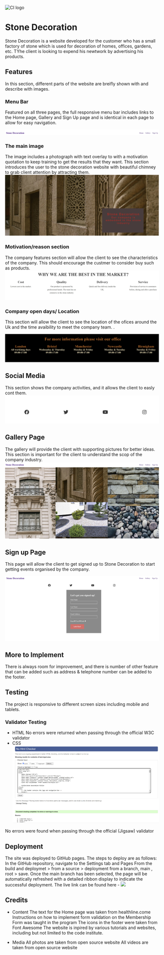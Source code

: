 ![CI logo](https://codeinstitute.s3.amazonaws.com/fullstack/ci_logo_small.png)

# Stone Decoration
Stone Decoration is a website developed for the customer who has a small factory of stone which is used for decoration of homes, offices, gardens, etc. TYhe client is looking to expend his newtwork by advertising his products.

## Features
In this section, different parts of the website are breifly shown with and describe with images.

### Menu Bar 
Featured on all three pages, the full responsive menu bar includes links to the Home page, Gallery and Sign Up page and is identical in each page to allow for easy navigation.

![menu](https://github.com/Charf10/Stone-Decoration/blob/main/assets/images/menu.jpg?raw=true)


### The main image
The image includes a photograph with text overlay to with a motivation quotation to keep training to get the results that they want.
This section introduces the user to the stone decoration website with beautiful chimney to grab client attention by attracting them.
![main image](https://github.com/Charf10/Stone-Decoration/blob/main/assets/images/main.jpg?raw=true)


### Motivation/reason section
The company features section will allow the client to see the characteristics of the company.
This should encourage the custmer to consider buy such as products.
![Company features](https://github.com/Charf10/Stone-Decoration/blob/main/assets/images/Company-logo.jpg?raw=true)

### Company open days/ Location
This section will allow the client to see the location of the ofices around the Uk and the time avaibility to meet the company team. .

![Location](https://github.com/Charf10/Stone-Decoration/blob/main/assets/images/Location.jpg?raw=true)

## Social Media
This section shows the company activities, and it allows the client to easly cont them.
![Social media](https://github.com/Charf10/Stone-Decoration/blob/main/assets/images/socialmedia.jpg?raw=true)

## Gallery Page
The gallery will provide the client with supporting pictures for better ideas. 
This section is important for the client to understand the scop of the company industry.
![gallery_page](https://github.com/Charf10/Stone-Decoration/blob/main/assets/images/gallery.jpg?raw=true)

## Sign up Page
This page will allow the client to get signed up to Stone Decoration to start getting events organised by the company. 

![Signup](https://github.com/Charf10/Stone-Decoration/blob/main/assets/images/Signup.jpg?raw=true)

## More to Implement

There is always room for improvement, and there is number of other feature that can be added such as address & telephone number can be added to the footer.  


## Testing
The project is responsive to different screen sizes including mobile and tablets.

### Validator Testing
- HTML
No errors were returned when passing through the official W3C validator
- CSS
![W3C](https://github.com/Charf10/Stone-Decoration/blob/main/assets/images/Checked_W3.jpg?raw=true)

No errors were found when passing through the official (Jigsaw) validator

## Deployment
The site was deployed to GitHub pages. The steps to deploy are as follows:
In the GitHub repository, navigate to the Settings tab and Pages
From the build and deploymet > from a source > deployment from a branch, main , root > save.
Once the main branch has been selected, the page will be automatically refreshed with a detailed ribbon display to indicate the successful deployment.
The live link can be found here - ![](https://khanrana.github.io/community_boxing_club/)

## Credits
- Content
The text for the Home page was taken from healthline.come
Instructions on how to implement form validation on the Membership Form was taught in the program
The icons in the footer were taken from Font Awesome
The website is inpired by various tutorials and websites, including but not limited to the code institute.

- Media
All photos are taken from open source website 
All videos are taken from open source website 
